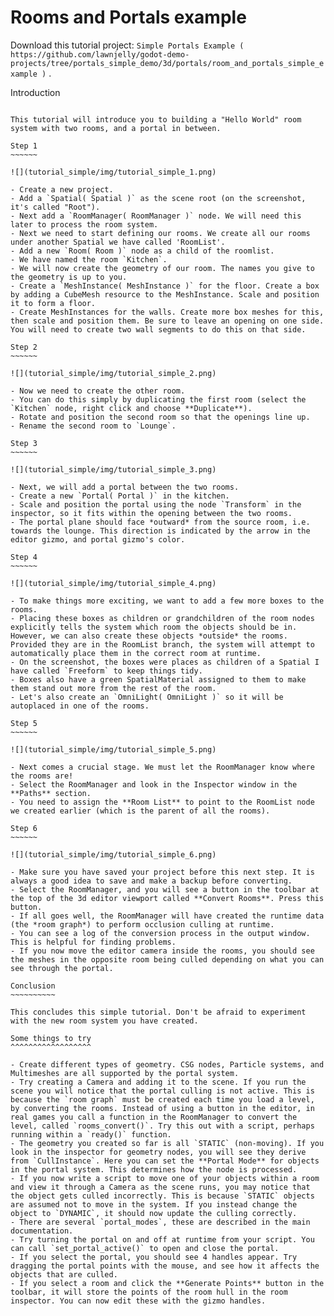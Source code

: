 Rooms and Portals example
=========================

Download this tutorial project:
`Simple Portals Example ( https://github.com/lawnjelly/godot-demo-projects/tree/portals_simple_demo/3d/portals/room_and_portals_simple_example )`
.

Introduction
~~~~~~~~~~~~

This tutorial will introduce you to building a "Hello World" room system with two rooms, and a portal in between.

Step 1
~~~~~~

![](tutorial_simple/img/tutorial_simple_1.png)

- Create a new project.
- Add a `Spatial( Spatial )` as the scene root (on the screenshot, it's called "Root").
- Next add a `RoomManager( RoomManager )` node. We will need this later to process the room system.
- Next we need to start defining our rooms. We create all our rooms under another Spatial we have called 'RoomList'.
- Add a new `Room( Room )` node as a child of the roomlist.
- We have named the room `Kitchen`.
- We will now create the geometry of our room. The names you give to the geometry is up to you.
- Create a `MeshInstance( MeshInstance )` for the floor. Create a box by adding a CubeMesh resource to the MeshInstance. Scale and position it to form a floor.
- Create MeshInstances for the walls. Create more box meshes for this, then scale and position them. Be sure to leave an opening on one side. You will need to create two wall segments to do this on that side.

Step 2
~~~~~~

![](tutorial_simple/img/tutorial_simple_2.png)

- Now we need to create the other room.
- You can do this simply by duplicating the first room (select the `Kitchen` node, right click and choose **Duplicate**).
- Rotate and position the second room so that the openings line up.
- Rename the second room to `Lounge`.

Step 3
~~~~~~

![](tutorial_simple/img/tutorial_simple_3.png)

- Next, we will add a portal between the two rooms.
- Create a new `Portal( Portal )` in the kitchen.
- Scale and position the portal using the node `Transform` in the inspector, so it fits within the opening between the two rooms.
- The portal plane should face *outward* from the source room, i.e. towards the lounge. This direction is indicated by the arrow in the editor gizmo, and portal gizmo's color.

Step 4
~~~~~~

![](tutorial_simple/img/tutorial_simple_4.png)

- To make things more exciting, we want to add a few more boxes to the rooms.
- Placing these boxes as children or grandchildren of the room nodes explicitly tells the system which room the objects should be in. However, we can also create these objects *outside* the rooms. Provided they are in the RoomList branch, the system will attempt to automatically place them in the correct room at runtime.
- On the screenshot, the boxes were places as children of a Spatial I have called `Freeform` to keep things tidy.
- Boxes also have a green SpatialMaterial assigned to them to make them stand out more from the rest of the room.
- Let's also create an `OmniLight( OmniLight )` so it will be autoplaced in one of the rooms.

Step 5
~~~~~~

![](tutorial_simple/img/tutorial_simple_5.png)

- Next comes a crucial stage. We must let the RoomManager know where the rooms are!
- Select the RoomManager and look in the Inspector window in the **Paths** section.
- You need to assign the **Room List** to point to the RoomList node we created earlier (which is the parent of all the rooms).

Step 6
~~~~~~

![](tutorial_simple/img/tutorial_simple_6.png)

- Make sure you have saved your project before this next step. It is always a good idea to save and make a backup before converting.
- Select the RoomManager, and you will see a button in the toolbar at the top of the 3d editor viewport called **Convert Rooms**. Press this button.
- If all goes well, the RoomManager will have created the runtime data (the *room graph*) to perform occlusion culling at runtime.
- You can see a log of the conversion process in the output window. This is helpful for finding problems.
- If you now move the editor camera inside the rooms, you should see the meshes in the opposite room being culled depending on what you can see through the portal.

Conclusion
~~~~~~~~~~

This concludes this simple tutorial. Don't be afraid to experiment with the new room system you have created.

Some things to try
^^^^^^^^^^^^^^^^^^

- Create different types of geometry. CSG nodes, Particle systems, and Multimeshes are all supported by the portal system.
- Try creating a Camera and adding it to the scene. If you run the scene you will notice that the portal culling is not active. This is because the `room graph` must be created each time you load a level, by converting the rooms. Instead of using a button in the editor, in real games you call a function in the RoomManager to convert the level, called `rooms_convert()`. Try this out with a script, perhaps running within a `ready()` function.
- The geometry you created so far is all `STATIC` (non-moving). If you look in the inspector for geometry nodes, you will see they derive from `CullInstance`. Here you can set the **Portal Mode** for objects in the portal system. This determines how the node is processed.
- If you now write a script to move one of your objects within a room and view it through a Camera as the scene runs, you may notice that the object gets culled incorrectly. This is because `STATIC` objects are assumed not to move in the system. If you instead change the object to `DYNAMIC`, it should now update the culling correctly.
- There are several `portal_modes`, these are described in the main documentation.
- Try turning the portal on and off at runtime from your script. You can call `set_portal_active()` to open and close the portal.
- If you select the portal, you should see 4 handles appear. Try dragging the portal points with the mouse, and see how it affects the objects that are culled.
- If you select a room and click the **Generate Points** button in the toolbar, it will store the points of the room hull in the room inspector. You can now edit these with the gizmo handles.

